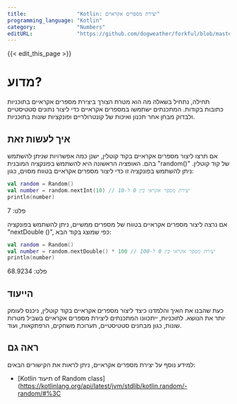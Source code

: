 ```yaml
---
title:                "Kotlin: יצירת מספרים אקראיים"
programming_language: "Kotlin"
category:             "Numbers"
editURL:              "https://github.com/dogweather/forkful/blob/master/content/he/kotlin/generating-random-numbers.md"
---
```


{{< edit_this_page >}}

# מדוע?
תחילה, נתחיל בשאלה מה הוא מטרת הצורך ביצירת מספרים אקראיים בתוכניות כתובות בקודות. המתכנתים ישתמשו במספרים אקראיים כדי ליצור נתונים סטטיסטיים ולבדוק מבחן אחר תכנון ואיכות של קונטרולריים ופונקציות שונות בתוכניות. 

## איך לעשות זאת
אם תרצו ליצור מספרים אקראיים בקוד קוטלין, ישנן כמה אפשרויות שניתן להשתמש בהם. האופציה הראשונה היא להשתמש בפונקציה המובנית "random()" של קוד קוטלין. ניתן להשתמש בפונקציה זו כדי ליצור מספרים אקראיים בטווח מסוים, כגון:

```Kotlin
val random = Random()
val number = random.nextInt(10) // יצירת מספר אקראי בין 0 ל-10
println(number)
```
פלט: 7

אם נרצה ליצור מספרים אקראיים בטווח של מספרים ממשיים, ניתן להשתמש בפונקציה "nextDouble ()", כפי שמוצג בקוד הבא:

```Kotlin
val random = Random()
val number = random.nextDouble() * 100 // יצירת מספר אקראי בין 0 ל-100
println(number)
```
פלט: 68.9234

## הייעוד
כעת שהבנו את האיך והלמדנו כיצד ליצור מספרים אקראיים בקוד קוטלין, ניכנס לעומק יותר את הנושא. לתוכניות, ייתכוונו המתכנתים ליצירת מספרים אקראיים בשביל מטרות שונות, כגון מבחנים סטטיסטיים, תערוכת משחקים, הרפתקאות, ועוד.

## ראה גם
למידע נוסף על יצירת מספרים אקראיים, ניתן לראות את הקישורים הבאים:
- [Kotlin תיעוד of Random class](https://kotlinlang.org/api/latest/jvm/stdlib/kotlin.random/-random/#%3C
